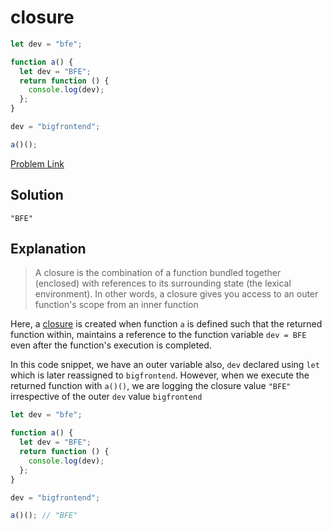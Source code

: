 # closure

```js
let dev = "bfe";

function a() {
  let dev = "BFE";
  return function () {
    console.log(dev);
  };
}

dev = "bigfrontend";

a()();
```

[Problem Link](https://bigfrontend.dev/quiz/closure-1)

## Solution

```
"BFE"
```

## Explanation

> A closure is the combination of a function bundled together (enclosed) with references to its surrounding state (the lexical environment). In other words, a closure gives you access to an outer function's scope from an inner function

Here, a [closure](https://developer.mozilla.org/en-US/docs/Web/JavaScript/Closures) is created when function `a` is defined such that the returned function within, maintains a reference to the function variable `dev = BFE` even after the function's execution is completed.

In this code snippet, we have an outer variable also, `dev` declared using `let` which is later reassigned to `bigfrontend`. However, when we execute the returned function with `a()()`, we are logging the closure value `"BFE"` irrespective of the outer `dev` value `bigfrontend`

```js
let dev = "bfe";

function a() {
  let dev = "BFE";
  return function () {
    console.log(dev);
  };
}

dev = "bigfrontend";

a()(); // "BFE"
```
